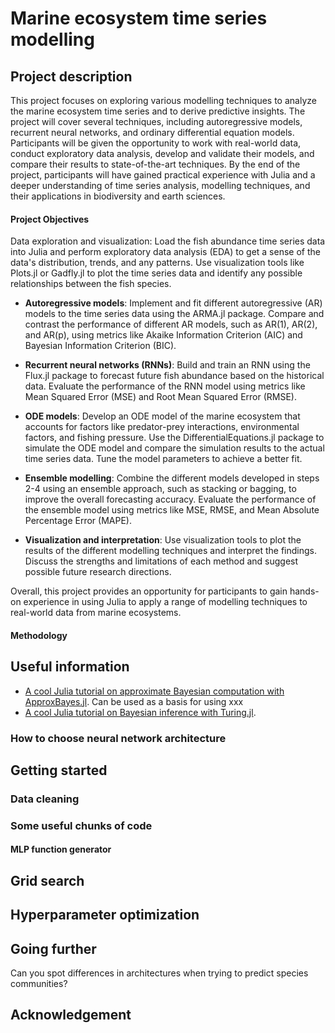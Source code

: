 # Marine ecosystem time series modelling

## Project description
This project focuses on exploring various modelling techniques to analyze the marine ecosystem time series and to derive predictive insights. The project will cover several techniques, including autoregressive models, recurrent neural networks, and ordinary differential equation models. Participants will be given the opportunity to work with real-world data, conduct exploratory data analysis, develop and validate their models, and compare their results to state-of-the-art techniques. By the end of the project, participants will have gained practical experience with Julia and a deeper understanding of time series analysis, modelling techniques, and their applications in biodiversity and earth sciences.

#### Project Objectives
Data exploration and visualization: Load the fish abundance time series data into Julia and perform exploratory data analysis (EDA) to get a sense of the data's distribution, trends, and any patterns. Use visualization tools like Plots.jl or Gadfly.jl to plot the time series data and identify any possible relationships between the fish species.

- **Autoregressive models**: Implement and fit different autoregressive (AR) models to the time series data using the ARMA.jl package. Compare and contrast the performance of different AR models, such as AR(1), AR(2), and AR(p), using metrics like Akaike Information Criterion (AIC) and Bayesian Information Criterion (BIC).

- **Recurrent neural networks (RNNs)**: Build and train an RNN using the Flux.jl package to forecast future fish abundance based on the historical data. Evaluate the performance of the RNN model using metrics like Mean Squared Error (MSE) and Root Mean Squared Error (RMSE).

- **ODE models**: Develop an ODE model of the marine ecosystem that accounts for factors like predator-prey interactions, environmental factors, and fishing pressure. Use the DifferentialEquations.jl package to simulate the ODE model and compare the simulation results to the actual time series data. Tune the model parameters to achieve a better fit.

- **Ensemble modelling**: Combine the different models developed in steps 2-4 using an ensemble approach, such as stacking or bagging, to improve the overall forecasting accuracy. Evaluate the performance of the ensemble model using metrics like MSE, RMSE, and Mean Absolute Percentage Error (MAPE).

- **Visualization and interpretation**: Use visualization tools to plot the results of the different modelling techniques and interpret the findings. Discuss the strengths and limitations of each method and suggest possible future research directions.

Overall, this project provides an opportunity for participants to gain hands-on experience in using Julia to apply a range of modelling techniques to real-world data from marine ecosystems.

#### Methodology


## Useful information

- [A cool Julia tutorial on approximate Bayesian computation with ApproxBayes.jl](https://vboussange.github.io/post/abc_inference/). Can be used as a basis for using xxx
- [A cool Julia tutorial on Bayesian inference with Turing.jl](https://turinglang.org/v0.24/tutorials/10-bayesian-differential-equations/).

### How to choose neural network architecture

## Getting started

### Data cleaning

### Some useful chunks of code

#### MLP function generator

## Grid search

## Hyperparameter optimization

## Going further

Can you spot differences in architectures when trying to predict species communities?

## Acknowledgement

